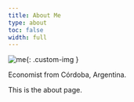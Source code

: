 ```yaml
---
title: About Me
type: about
toc: false
width: full
---
```


![me](/images/me.jpeg){: .custom-img }

Economist from Córdoba, Argentina.

This is the about page.
